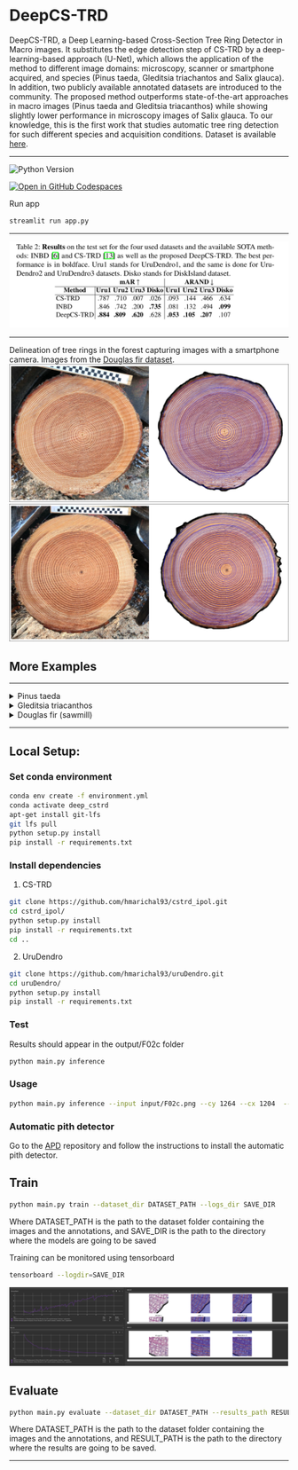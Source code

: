 # DeepCS-TRD

DeepCS-TRD, a Deep Learning-based Cross-Section Tree Ring Detector in Macro images. It substitutes the edge detection step of CS-TRD 
by a deep-learning-based approach (U-Net), which allows the application of the method to different image domains: microscopy, scanner or smartphone acquired, and species (Pinus taeda, Gleditsia triachantos and Salix glauca). In addition, two publicly available annotated datasets are introduced to the community. 
The proposed method outperforms state-of-the-art approaches in macro images (Pinus taeda and Gleditsia triacanthos) while showing slightly lower performance in microscopy images of Salix glauca. To our knowledge, this is the first work that studies automatic tree ring detection for such different species and acquisition conditions. Dataset is available [here](https://github.com/hmarichal93/deepcstrd/releases/tag/v1.0).

***
![Python Version](https://img.shields.io/badge/python-3.12-blue)

[![Open in GitHub Codespaces](https://github.com/codespaces/badge.svg)](https://github.com/codespaces/new?skip_quickstart=true&machine=basicLinux32gb&repo=894688718&ref=main&devcontainer_path=.devcontainer%2Fdevcontainer.json&geo=UsEast)

Run app 
```bash
streamlit run app.py
```

***

<div style="text-align: center;">
    <img src="assets/results.png" alt="Example input image and detected tree rings"/>
</div>

***
Delineation of tree rings in the forest capturing images with a smartphone camera. Images from the [Douglas fir dataset](https://annforsci.biomedcentral.com/articles/10.1186/s13595-022-01163-7).
<img src="assets/deepCS-TRD_douglas_fir_c07c.png" alt="Example input image and detected tree rings"/>
<img src="assets/deepCS-TRD_douglas_fir_c08d.png" alt="Example input image and detected tree rings"/>

## More Examples 

***
<details><summary>Pinus taeda</summary>
<img src="assets/deepCS-TRD_pinus.png" alt="Example input image and detected tree rings"/>
<img src="assets/deepCS-TRD_pinus2.png" alt="Example input image and detected tree rings"/>

</details>

<details><summary>Gleditsia triacanthos</summary><img src="assets/deepCS-TRD_gleditsia.png" alt="Example input image and detected tree rings"/>
</details>

<details><summary>Douglas fir (sawmill)</summary>
<img src="assets/deepCS-TRD_douglas_fir_c07c.png" alt="Example input image and detected tree rings"/>
<img src="assets/deepCS-TRD_douglas_fir_c008d.png" alt="Example input image and detected tree rings"/>
<img src="assets/deepCS-TRD_douglas_fir_c10d.png" alt="Example input image and detected tree rings"/>
<img src="assets/deepCS-TRD_douglas_fir_d05c.png" alt="Example input image and detected tree rings"/>
<img src="assets/deepCS-TRD_douglas_fir_d06c.png" alt="Example input image and detected tree rings"/>
</details>

***
## Local Setup:
### Set conda environment 
```bash
conda env create -f environment.yml
conda activate deep_cstrd
apt-get install git-lfs
git lfs pull
python setup.py install
pip install -r requirements.txt
```

### Install dependencies
1) CS-TRD
```bash 
git clone https://github.com/hmarichal93/cstrd_ipol.git
cd cstrd_ipol/
python setup.py install
pip install -r requirements.txt
cd .. 
```
2) UruDendro
```bash
git clone https://github.com/hmarichal93/uruDendro.git
cd uruDendro/
python setup.py install
pip install -r requirements.txt
```

### Test
Results should appear in the output/F02c folder
```bash
python main.py inference
```

### Usage
```bash
python main.py inference --input input/F02c.png --cy 1264 --cx 1204  --output_dir ./output --root ./ --weights_path ./models/deep_cstrd/256_pinus_v1_1504.pth
```
### Automatic pith detector
Go to the [APD](https://github.com/hmarichal93/apd.git) repository and follow the instructions to install the automatic pith detector.

## Train

```bash 
python main.py train --dataset_dir DATASET_PATH --logs_dir SAVE_DIR
```
Where DATASET_PATH is the path to the dataset folder containing the images and the annotations, and SAVE_DIR is the 
path to the directory where the models are going to be saved

Training can be monitored using tensorboard
```bash
tensorboard --logdir=SAVE_DIR
```
<div style="text-align: center;">
    <img src="assets/tensorboard.png" alt="Example input image and detected tree rings"/>
</div>

## Evaluate 

```bash 
python main.py evaluate --dataset_dir DATASET_PATH --results_path RESULT_PATH
```
Where DATASET_PATH is the path to the dataset folder containing the images and the annotations, 
and RESULT_PATH is the path to the directory where the results are going to be saved.



***

